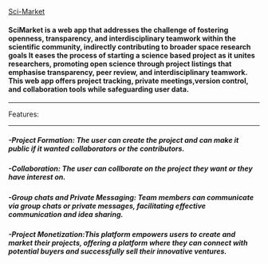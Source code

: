 [Sci-Market](https://github.com/sugam-pokhrel/nasaspaceapp/edit/main/README.md)
<h4> SciMarket is a web app that addresses the challenge of fostering openness, transparency, and interdisciplinary teamwork within the scientific community, indirectly contributing to broader space research goals It eases the process of starting a science based project as it unites researchers, promoting open science through project listings that emphasise transparency, peer review, and interdisciplinary teamwork. This web app offers project tracking, private meetings,version control, and collaboration tools while safeguarding user data.</h4>
<hr>
Features:
<hr>
<h5>-Project Formation: The user can create the project and can make it public if it wanted collaborators or the contributors. </h5>
<h5>-Collaboration: The user can collborate on the project they want or they have interest on.</h5>
<h5>-Group chats and Private Messaging: Team members can communicate via group chats or private messages, facilitating effective communication and idea sharing.</h5>
<h5>-Project Monetization:This platform empowers users to create and market their projects, offering a platform where they can connect with potential buyers and successfully sell their innovative ventures.

